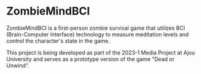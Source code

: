# ZombieMindBCI
ZombieMindBCI is a first-person zombie survival game that utilizes BCI (Brain-Computer Interface) technology to measure meditation levels and control the character's state in the game.

This project is being developed as part of the 2023-1 Media Project at Ajou University and serves as a prototype version of the game "Dead or Unwind".
